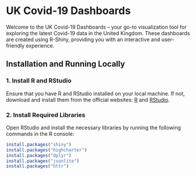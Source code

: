 # UK Covid-19 Dashboards

Welcome to the UK Covid-19 Dashboards – your go-to visualization tool for exploring the latest Covid-19 data in the United Kingdom. These dashboards are created using R-Shiny, providing you with an interactive and user-friendly experience.

## Installation and Running Locally

### 1. Install R and RStudio
Ensure that you have R and RStudio installed on your local machine. If not, download and install them from the official websites: [R](https://cran.r-project.org/) and [RStudio](https://www.rstudio.com/).

### 2. Install Required Libraries
Open RStudio and install the necessary libraries by running the following commands in the R console:

```R
install.packages("shiny")
install.packages("highcharter")
install.packages("dplyr")
install.packages("jsonlite")
install.packages("httr")
